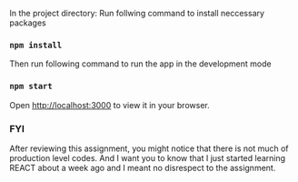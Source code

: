 In the project directory:
Run follwing command to install neccessary packages

### `npm install`

Then run following command to run the app in the development mode

### `npm start`

Open [http://localhost:3000](http://localhost:3000) to view it in your browser.

### FYI

After reviewing this assignment, you might notice that there is not much of production level codes. And I want you to know that I just started learning REACT about a week ago and I meant no disrespect to the assignment.
